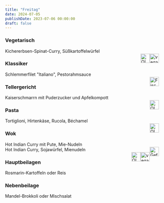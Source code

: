 ```yaml
---
title: "Freitag"
date: 2024-07-05
publishDate: 2023-07-06 00:00:00
draft: false
---
```

### Vegetarisch  
<div class="flex-container">
<div>Kichererbsen-Spinat-Curry, Süßkartoffelwürfel</div><div margin-left="auto"><img loading="lazy" src="../images/vegan.png" style="float:right;" alt="vegan.png" height=30px><img loading="lazy" src="../images/OLV.png" style="float:right;" alt="OLV.png" height=30px></div></div>

### Klassiker  
<div class="flex-container">
<div>Schlemmerfilet "Italiano", Pestorahmsauce</div><div margin-left="auto"><img loading="lazy" src="../images/Fisch.png" style="float:right;" alt="Fisch.png" height=30px></div></div>

### Tellergericht  
<div class="flex-container">
<div>Kaiserschmarrn mit Puderzucker und Apfelkompott</div><div margin-left="auto"><img loading="lazy" src="../images/OLV.png" style="float:right;" alt="OLV.png" height=30px></div></div>

### Pasta  
<div class="flex-container">
<div>Tortiglioni, Hirtenkäse, Rucola, Béchamel</div><div margin-left="auto"><img loading="lazy" src="../images/OLV.png" style="float:right;" alt="OLV.png" height=30px></div></div>

### Wok  
<div class="flex-container">
<div>Hot Indian Curry mit Pute, Mie-Nudeln</div><div margin-left="auto"><img loading="lazy" src="../images/Geflügel.png" style="float:right;" alt="Geflügel.png" height=30px></div></div><div class="flex-container">
<div>Hot Indian Curry, Sojawürfel, Mienudeln</div><div margin-left="auto"><img loading="lazy" src="../images/vegan.png" style="float:right;" alt="vegan.png" height=30px><img loading="lazy" src="../images/OLV.png" style="float:right;" alt="OLV.png" height=30px></div></div>

### Hauptbeilagen  
<div class="flex-container">
<div>Rosmarin-Kartoffeln oder Reis </div><div margin-left="auto"></div></div>

### Nebenbeilage  
<div class="flex-container">
<div>Mandel-Brokkoli oder Mischsalat </div><div margin-left="auto"></div></div>

